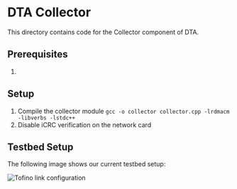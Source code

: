 # DTA Collector
This directory contains code for the Collector component of DTA.

## Prerequisites
1. 

## Setup
1. Compile the collector module `gcc -o collector collector.cpp -lrdmacm -libverbs -lstdc++`
2. Disable iCRC verification on the network card

## Testbed Setup
The following image shows our current testbed setup:

![Tofino link configuration](../Figures/Testbed.png?raw=true "DTA Testbed")
